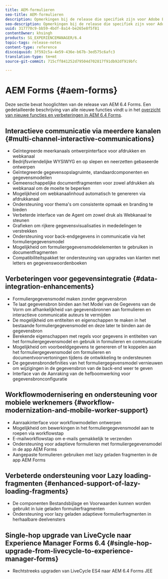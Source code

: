 ```yaml
---
title: AEM-formulieren
seo-title: AEM-formulieren
description: Opmerkingen bij de release die specifiek zijn voor Adobe Experience Manager 6.3 Forms.
seo-description: Opmerkingen bij de release die specifiek zijn voor Adobe Experience Manager 6.3 Forms.
uuid: 317770c9-bb59-4bdf-8a14-be265e8f5f81
contentOwner: khsingh
products: SG_EXPERIENCEMANAGER/6.4
topic-tags: release-notes
content-type: reference
discoiquuid: 3f592c5a-4e59-436e-b67b-3ed575c6afc3
translation-type: tm+mt
source-git-commit: 715cff841252d79504d702817f91db92df919bfc

---
```



# AEM Forms {#aem-forms}

Deze sectie bevat hooglichten van de release van AEM 6.4 Forms. Een gedetailleerde beschrijving van alle nieuwe functies vindt u in het [overzicht van nieuwe functies en verbeteringen in AEM 6.4 Forms](/help/forms/using/whats-new.md).

## Interactieve communicatie via meerdere kanalen {#multi-channel-interactive-communications}

* Geïntegreerde meerkanaals ontwerpinterface voor afdrukken en webkanaal
* Bedrijfsvriendelijke WYSIWYG en op slepen en neerzetten gebaseerde ontwerpen
* Geïntegreerde gegevensopslagruimte, standaardcomponenten en gegevensmodellen
* Gemeenschappelijke documentfragmenten voor zowel afdrukken als webkanaal om de moeite te beperken
* Mogelijkheid om webkanaalinhoud automatisch te genereren via afdrukkanaal
* Ondersteuning voor thema&#39;s om consistente opmaak en branding te bieden
* Verbeterde interface van de Agent om zowel druk als Webkanaal te steunen
* Grafieken om rijkere gegevensvisualisaties in mededelingen te verstrekken
* Ondersteuning voor back-endgegevens in communicatie via het formuliergegevensmodel
* Mogelijkheid om formuliergegevensmodelelementen te gebruiken in documentfragmenten
* Compatibiliteitspakket ter ondersteuning van upgrades van klanten met letters en gegevenswoordenboeken

## Verbeteringen voor gegevensintegratie {#data-integration-enhancements}

* Formuliergegevensmodel maken zonder gegevensbron
* Te laat gegevensbron binden aan het Model van de Gegevens van de Vorm om afhankelijkheid van gegevensbronnen aan formulieren en interactieve communicatie auteurs te vermijden
* De mogelijkheid om entiteiten en eigenschappen te maken in het bestaande formuliergegevensmodel en deze later te binden aan de gegevensbron
* Berekende eigenschappen met regels voor gegevens in entiteiten van het formuliergegevensmodel en gebruik in formulieren en communicatie
* Mogelijkheid om voorbeeldgegevens te genereren of te koppelen aan het formuliergegevensmodel om formulieren en documentvoorvertoningen tijdens de ontwikkeling te ondersteunen
* De gegevensbrondefinities van het formuliergegevensmodel vernieuwen om wijzigingen in de gegevensbron van de back-end weer te geven
* Interface van de Aanraking van de hefboomwerking voor gegevensbronconfiguratie

## Workflowmodernisering en ondersteuning voor mobiele werknemers {#workflow-modernization-and-mobile-worker-support}

* Aanraakinterface voor workflowmodellen ontwerpen
* Mogelijkheid om bewerkingen in het formuliergegevensmodel aan te roepen via workflowstap
* E-mailworkflowstap om e-mails gemakkelijk te verzenden
* Ondersteuning voor adaptieve formulieren met formuliergegevensmodel in de app AEM Forms
* Aangepaste formulieren gebruiken met lazy geladen fragmenten in de app AEM Forms

## Verbeterde ondersteuning voor Lazy loading-fragmenten {#enhanced-support-of-lazy-loading-fragments}

* De componenten Bestandsbijlage en Voorwaarden kunnen worden gebruikt in luie geladen formulierfragmenten
* Ondersteuning voor lazy geladen adaptieve formulierfragmenten in herhaalbare deelvensters

## Single-hop upgrade van LiveCycle naar Experience Manager Forms 6.4 {#single-hop-upgrade-from-livecycle-to-experience-manager-forms}

* Rechtstreeks upgraden van LiveCycle ES4 naar AEM 6.4 Forms JEE
